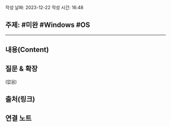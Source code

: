 작성 날짜: 2023-12-22
작성 시간: 16:48

## 주제: #미완 #Windows #OS

----
## 내용(Content)


## 질문 & 확장

(없음)

## 출처(링크)


## 연결 노트










